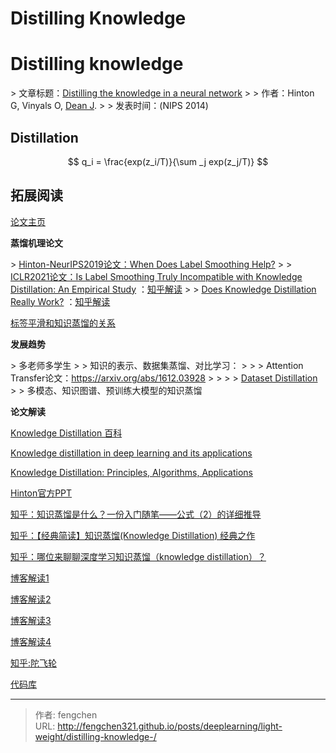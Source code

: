 # Distilling Knowledge 

# Distilling knowledge 

&gt;  文章标题：[Distilling the knowledge in a neural network](https://arxiv.org/abs/1503.02531)
&gt;
&gt;  作者：Hinton G, Vinyals O, [Dean J](https://www.infoq.cn/article/rAJiubRpi9xSl_LEhI2N).
&gt;
&gt;  发表时间：(NIPS 2014)

## Distillation

$$
q_i = \frac{exp(z_i/T)}{\sum _j exp(z_j/T)}
$$



## 拓展阅读

[论文主页](https://scholar.google.com/citations?view_op=view_citation&amp;hl=zh-CN&amp;user=JicYPdAAAAAJ&amp;citation_for_view=JicYPdAAAAAJ:jlhcAiayVhoC)

**蒸馏机理论文**

&gt; [Hinton-NeurIPS2019论文：When Does Label Smoothing Help?](https://arxiv.org/abs/1906.02629)
&gt;
&gt; [ICLR2021论文：Is Label Smoothing Truly Incompatible with Knowledge Distillation: An Empirical Study](https://openreview.net/pdf?id=PObuuGVrGaZ) ：[知乎解读](https://zhuanlan.zhihu.com/p/387164549)
&gt;
&gt; [Does Knowledge Distillation Really Work?](https://arxiv.org/abs/2106.05945) ：[知乎解读](https://zhuanlan.zhihu.com/p/403585095)

[标签平滑和知识蒸馏的关系](https://www.reddit.com/r/deeplearning/comments/rqkcj1/knowledge_distillation_model_ensemble_and_its/)

**发展趋势**

&gt; 多老师多学生
&gt;
&gt; 知识的表示、数据集蒸馏、对比学习：
&gt;
&gt; &gt; Attention Transfer论文：https://arxiv.org/abs/1612.03928
&gt; &gt;
&gt; &gt; [Dataset Distillation](https://arxiv.org/abs/1811.10959)
&gt;
&gt; 多模态、知识图谱、预训练大模型的知识蒸馏

**论文解读**

[Knowledge Distillation 百科](https://devopedia.org/knowledge-distillation#summary)

[Knowledge distillation in deep learning and its applications](https://peerj.com/articles/cs-474/)

[Knowledge Distillation: Principles, Algorithms, Applications](https://neptune.ai/blog/knowledge-distillation)

[Hinton官方PPT](https://zhuanlan.zhihu.com/p/75031938)

[知乎：知识蒸馏是什么？一份入门随笔——公式（2）的详细推导](https://zhuanlan.zhihu.com/p/90049906)

[知乎：【经典简读】知识蒸馏(Knowledge Distillation) 经典之作](https://zhuanlan.zhihu.com/p/102038521)

[知乎：哪位来聊聊深度学习知识蒸馏（knowledge distillation）？](https://www.zhihu.com/question/266035318/answer/2276286571)

[博客解读1](https://medium.com/analytics-vidhya/knowledge-distillation-in-a-deep-neural-network-c9dd59aff89b)

[博客解读2](https://raviteja-ganta.github.io/distilling-the-knowledge-in-a-neural-network)

[博客解读3](https://blog.csdn.net/nature553863/article/details/80568658)

[博客解读4](https://towardsdatascience.com/knowledge-distillation-simplified-dd4973dbc764)

[知乎:陀飞轮](https://www.zhihu.com/people/chen-jia-yu-65-36/answers)

[代码库](https://github.com/HobbitLong/RepDistiller)



---

> 作者: fengchen  
> URL: http://fengchen321.github.io/posts/deeplearning/light-weight/distilling-knowledge-/  

